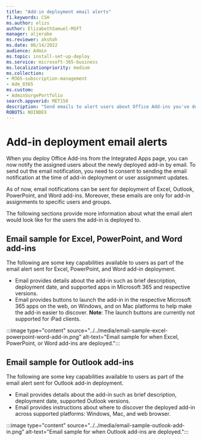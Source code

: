 ```yaml
---
title: "Add-in deployment email alerts"
f1.keywords: CSH
ms.author: elizs
author: ElizabethSamuel-MSFT
manager: aljerabe
ms.reviewer: akshah
ms.date: 06/14/2022
audience: Admin
ms.topic: install-set-up-deploy
ms.service: microsoft-365-business
ms.localizationpriority: medium
ms.collection:
- M365-subscription-management
- Adm_O365
ms.custom:
- AdminSurgePortfolio
search.appverid: MET150
description: "Send emails to alert users about Office Add-ins you've deployed to them from the Integrated Apps page."
ROBOTS: NOINDEX
---
```


# Add-in deployment email alerts

When you deploy Office Add-ins from the Integrated Apps page, you can now notify the assigned users about the newly deployed add-in by email. To send out the email notification, you need to consent to sending the email notification at the time of add-in deployment or user assignment updates.

As of now, email notifications can be sent for deployment of Excel, Outlook, PowerPoint, and Word add-ins. Moreover, these emails are only for add-in assignments to specific users and groups.

The following sections provide more information about what the email alert would look like for the users the add-in is deployed to.

## Email sample for Excel, PowerPoint, and Word add-ins

The following are some key capabilities available to users as part of the email alert sent for Excel, PowerPoint, and Word add-in deployment.

- Email provides details about the add-in such as brief description, deployment date, and supported apps in Microsoft 365 and respective versions.
- Email provides buttons to launch the add-in in the respective Microsoft 365 apps on the web, on Windows, and on Mac platforms to help make the add-in easier to discover. **Note**: The launch buttons are currently not supported for iPad clients.

:::image type="content" source="../../media/email-sample-excel-powerpoint-word-add-in.png" alt-text="Email sample for when Excel, PowerPoint, or Word add-ins are deployed.":::

## Email sample for Outlook add-ins

The following are some key capabilities available to users as part of the email alert sent for Outlook add-in deployment.

- Email provides details about the add-in such as brief description, deployment date, supported Outlook versions.
- Email provides instructions about where to discover the deployed add-in across supported platforms: Windows, Mac, and web browser.

:::image type="content" source="../../media/email-sample-outlook-add-in.png" alt-text="Email sample for when Outlook add-ins are deployed.":::
